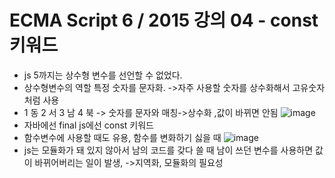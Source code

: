 # ECMA Script 6 / 2015 강의 04 - const 키워드
* js 5까지는 상수형 변수를 선언할 수 없었다.
* 상수형변수의 역할 특정 숫자를 문자화.   ->자주 사용할 숫자를 상수화해서 고유숫자처럼 사용
* 1 동 2 서 3 남 4 북  -> 숫자를 문자와 매칭->상수화 ,값이 바뀌면 안됨
![image](https://github.com/resti999/TIL/assets/40667871/09906955-4cdb-4358-b84e-d4cdd0243427)
* 자바에선 final   js에선 const 키워드
* 함수변수에 사용할 때도 유용, 함수를 변화하기 싫을 때
![image](https://github.com/resti999/TIL/assets/40667871/9f3c92e3-d43a-4b4e-bf3f-b3ec480b9d1b)
* js는 모듈화가 돼 있지 않아서 남의 코드를 갖다 쓸 때 남이 쓰던 변수를 사용하면 값이 바뀌어버리는 일이 발생, ->지역화, 모듈화의 필요성

# 

